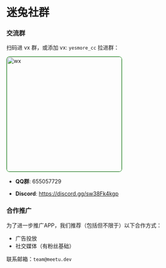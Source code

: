 # 迷兔社群

### 交流群

扫码进 vx 群，或添加 vx: `yesmore_cc` 拉进群：
  
<img width="300" style="border: 1px solid green;border-radius: 8px;" src="https://img.aoau.top/ai-server/assets/meetu-wechat.jpg" alt="wx">

- **QQ群**: 655057729

- **Discord**: https://discord.gg/sw38Fk4kgp

### 合作推广

为了进一步推广APP，我们推荐（包括但不限于）以下合作方式：

- 广告投放
- 社交媒体（有粉丝基础）

联系邮箱：`team@meetu.dev`
